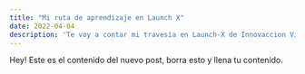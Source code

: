 ```yaml
---
title: "Mi ruta de aprendizaje en Launch X"
date: 2022-04-04
description: 'Te voy a contar mi travesía en Launch-X de Innovaccion Virtual'
---
```


Hey! Este es el contenido del nuevo post, borra esto y llena tu contenido.

